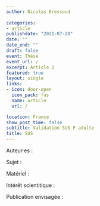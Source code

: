 ```yaml
---
author: Nicolas Bressoud
  
categories:
- article
publishdate: "2021-07-20"
date: ""
date_end: ""
draft: false
event: Thèse
event_url: /
excerpt: Article 2
featured: true
layout: single
links:
- icon: door-open
  icon_pack: fas
  name: article
  url: /

location: France
show_post_time: false
subtitle: Validation SUS F adulte
title: SUS
---
```


Auteur·es :

Sujet :

Matériel :

Intérêt scientitique :

Publication envisagée : 